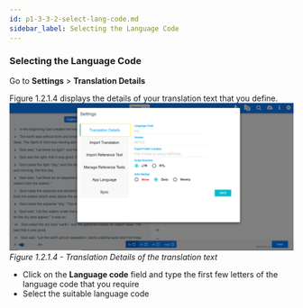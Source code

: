 ```yaml
---
id: p1-3-3-2-select-lang-code.md
sidebar_label: Selecting the Language Code
---
```


### Selecting the Language Code

Go to **Settings** > **Translation Details**

Figure 1.2.1.4 displays the details of your translation text that you define.
![alt text](../../../../../../static/AutographaLiveImages/Getting_Started/translation-details-fig-1.2.1.4.jpg 'Translation Details of the translation text')
_Figure 1.2.1.4 - Translation Details of the translation text_

-   Click on the **Language code** field and type the first few letters of the language code that you require
-   Select the suitable language code
